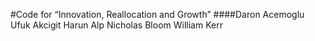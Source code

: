 #Code for “Innovation, Reallocation and Growth”
####Daron Acemoglu Ufuk Akcigit Harun Alp Nicholas Bloom William Kerr
